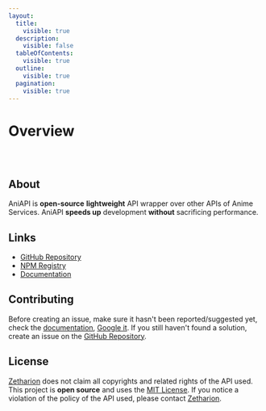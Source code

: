 ```yaml
---
layout:
  title:
    visible: true
  description:
    visible: false
  tableOfContents:
    visible: true
  outline:
    visible: true
  pagination:
    visible: true
---
```


# Overview

<div>

<figure><img src="https://img.shields.io/npm/dm/aniapi?style=for-the-badge" alt=""><figcaption></figcaption></figure>

 

<figure><img src="https://img.shields.io/npm/v/aniapi?style=for-the-badge" alt=""><figcaption></figcaption></figure>

 

<figure><img src="https://img.shields.io/bundlejs/size/aniapi?style=for-the-badge" alt=""><figcaption></figcaption></figure>

</div>

## About

AniAPI is **open-source** **lightweight** API wrapper over other APIs of Anime Services. AniAPI **speeds up** development **without** sacrificing performance.

## Links

* [GitHub Repository](https://github.com/zetharionn/aniapi)
* [NPM Registry](https://www.npmjs.com/package/aniapi)
* [Documentation](https://zetharionn.gitbook.io/aniapi-docs)

## Contributing

Before creating an issue, make sure it hasn't been reported/suggested yet, check the [documentation](https://zetharionn.gitbook.io/aniapi-docs), [Google it](https://www.google.com/). If you still haven't found a solution, create an issue on the [GitHub Repository](https://github.com/zetharionn/aniapi).

## License

[Zetharion](https://github.com/zetharionn) does not claim all copyrights and related rights of the API used. This project is **open source** and uses the [MIT License](../LICENSE). If you notice a violation of the policy of the API used, please contact [Zetharion](https://github.com/zetharionn).

